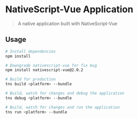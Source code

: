 # NativeScript-Vue Application

> A native application built with NativeScript-Vue

## Usage

```bash
# Install dependencies
npm install

# Downgrade nativescript-vue for fix bug
npm install nativescript-vue@2.0.2

# Build for production
tns build <platform> --bundle

# Build, watch for changes and debug the application
tns debug <platform> --bundle

# Build, watch for changes and run the application
tns run <platform> --bundle
```
